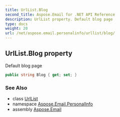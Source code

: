 ```yaml
---
title: UrlList.Blog
second_title: Aspose.Email for .NET API Reference
description: UrlList property. Default blog page
type: docs
weight: 20
url: /net/aspose.email.personalinfo/urllist/blog/
---
```

## UrlList.Blog property

Default blog page

```csharp
public string Blog { get; set; }
```

### See Also

* class [UrlList](../)
* namespace [Aspose.Email.PersonalInfo](../../urllist/)
* assembly [Aspose.Email](../../../)


